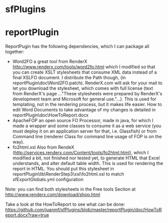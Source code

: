 sfPlugins
=========

reportPlugin
============
ReportPugin has the following dependencies, which I can package all together:
 * Word2FO a great tool from RenderX http://www.renderx.com/tools/word2fo.html 
   which I modified so that you can create XSLT stylesheets that consume XML data 
   instead of a final XSLFO document. I distribute the Path though, 
   (in reportPlugin\doc\Word2FO.patch). RenderX.com will ask for your mail to let 
   you download the stylesheet, which comes with full license (text from RenderX's 
   page ..."These stylesheets were prepared by RenderX's development team and 
   Microsoft for general use."...). This is used for templating, not in the rendering 
   process, but it makes life easier. How to edit Word Documents to take advantage 
   of my changes is detailed in reportPlugin\doc\HowToReport.docx
 * ApacheFOP an open source FO Processor, made in java, for which I made a wrapper 
   and some classes to consume it as a web service (you must deploy it on an 
   application server for that, i.e. Glassfish) or from Command line (renderer Class 
   for command line usage of FOP is on the way). 
 * fo2html.xsl Also from RendeX (http://services.renderx.com/Content/tools/fo2html.html), 
   which I modified a bit, not finished nor tested yet, to generate HTML that Excel 
   understands, and alter default table width. This is used for rendering the report in HTML.
   You should put this stylesheet in reportPlugin\lib\RenderStep3\xsl\fo2html.xsl to match 
   sfExportGlobals.yml configuration

Note: you can find both stylesheets in the Free tools Section at http://www.renderx.com/download/shop.html  

Take a look at the HowToReport to see what can be done: 
https://github.com/juanmf/sfPlugins/blob/master/reportPlugin/doc/HowToReport.docx?raw=true

